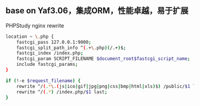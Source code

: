 ## base on Yaf3.06，集成ORM，性能卓越，易于扩展

PHPStudy nginx rewrite
<br>
```bash
location ~ \.php {
	fastcgi_pass 127.0.0.1:9000;
	fastcgi_split_path_info ^(.+\.php)(/.+)$;
	fastcgi_index /index.php;
	fastcgi_param SCRIPT_FILENAME $document_root$fastcgi_script_name;
	include fastcgi_params;
}

if (!-e $request_filename) {
	rewrite ^/(.*\.(js|ico|gif|jpg|png|css|bmp|html|xls)$) /public/$1 last;
	rewrite ^/(.*) /index.php/$1 last;
}
```
